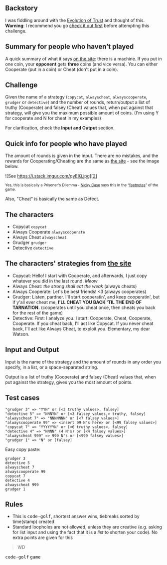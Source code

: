 ## Backstory
I was fiddling around with the [Evolution of Trust][1] and thought of this.<br>**Warning**: I recommend you go [check it out first][1] before attempting this challenge.

## Summary for people who haven’t played
A quick summary of what it says [on the site][1]: there is a machine. If you put in one coin, your **opponent** gets **three** coins (and vice versa). You can either Cooperate (put in a coin) or Cheat (don't put in a coin).

## Challenge
Given the name of a strategy (`copycat`, `alwayscheat`, `alwayscooperate`, `grudger` or `detective`) and the number of rounds, return/output a list of truthy (Cooperate) and falsey (Cheat) values that, when put against that strategy, will give you the maximum possible amount of coins. (I'm using Y for cooperate and N for cheat in my examples)

For clarification, check the **Input and Output** section.

## Quick info for people who have played
The amount of rounds is given in the input. There are no mistakes, and the rewards for Cooperating/Cheating are the same as [the site][1] - see the image below.

![See https://i.stack.imgur.com/qyEIQ.jpg][2]

<sub>Yes, this is basically a Prisoner's Dilemma - [Nicky Case] says this in the “[feetnotes]” of the game.

Also, "Cheat" is basically the same as Defect.</sub>

## The characters
 * Copycat `copycat`
 * Always Cooperate `alwayscooperate`
 * Always Cheat `alwayscheat`
 * Grudger `grudger`
 * Detective `detective`

## The characters' strategies from [the site][1]
* Copycat: Hello! I start with Cooperate, and afterwards, I just copy whatever you did in the last round. *Meow*
* Always Cheat: *the strong shall eat the weak* (always cheats)
* Always Cooperate: Let's be best friends! <3 (always cooperates)
* Grudger: Listen, pardner. I'll start cooperatin', and keep cooperatin', but if y'all ever cheat me, **I'LL CHEAT YOU BACK 'TIL THE END OF TARNATION.** (cooperates until you cheat once, then cheats you back for the rest of the game)
* Detective: First: I analyze you. I start: Cooperate, Cheat, Cooperate, Cooperate. If you cheat back, I'll act like Copycat. If you never cheat back, I'll act like Always Cheat, to exploit you. Elementary, my dear Watson.

## Input and Output
Input is the name of the strategy and the amount of rounds in any order you specify, in a list, or a space-separated string.

Output is a list of truthy (Cooperate) and falsey (Cheat) values that, when put against the strategy, gives you the most amount of points.

## Test cases

```
"grudger 3" => "YYN" or [<2 truthy values>, falsey]
"detective 5" => "NNNYN" or [<3 falsey values,> truthy, falsey]
"alwayscheat 7" => "NNNNNNN" or [<7 falsey values>]
"alwayscooperate 99" => <insert 99 N's here> or [<99 falsey values>]
"copycat 7" => "YYYYYYN" or [<6 truthy values>, falsey]
"detective 4" => "NNNN" (4 N's) or [<4 falsey values>]
"alwayscheat 999" => 999 N's or [<999 falsey values>]
"grudger 1" => "N" or [falsey]
```

Easy copy paste:

```
grudger 3
detective 5
alwayscheat 7
alwayscooperate 99
copycat 7
detective 4
alwayscheat 999
grudger 1
```

## Rules
* This is <kbd>code-golf</kbd>, shortest answer wins, tiebreaks sorted by time(stamp) created
* Standard loopholes are not allowed, unless they are creative (e.g. asking for list input and using the fact that it is a *list* to shorten your code). No extra points are given for this

> WD

<kbd>code-golf</kbd> <kbd>game</kbd>

  [1]: https://ncase.me/trust "*trust* me, this is a tooltip (pun intended)"
  [2]: https://i.stack.imgur.com/qyEIQ.jpg
  [Nicky Case]: http://ncase.me/
  [feetnotes]: https://ncase.me/trust/notes/

